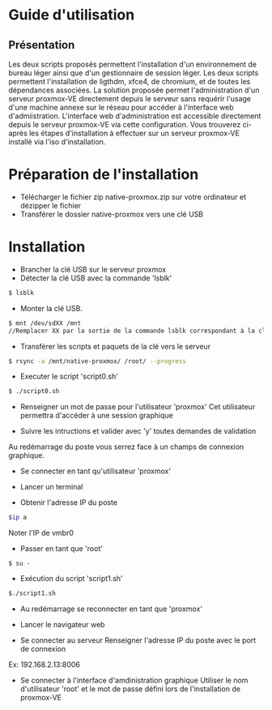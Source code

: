 # Guide d'utilisation

## Présentation

Les deux scripts proposés permettent l'installation d'un environnement de bureau léger ainsi que d'un gestionnaire de session léger.
Les deux scripts permettent l'installation de ligthdm, xfce4, de chromium, et de toutes les dépendances associées.
La solution proposée permet l'administration d'un serveur proxmox-VE directement depuis le serveur sans requérir l'usage d'une machine annexe sur le réseau pour accéder à l'interface web d'admiistration.
L'interface web d'administration est accessible directement depuis le serveur proxmox-VE via cette configuration.
Vous trouverez ci-après les étapes d'installation à effectuer sur un serveur proxmox-VE installé via l'iso d'installation.


# Préparation de l'installation

* Télécharger le fichier zip native-proxmox.zip sur votre ordinateur et dézipper le fichier
* Transférer le dossier native-proxmox vers une clé USB

# Installation

* Brancher la clé USB sur le serveur proxmox
* Détecter la clé USB avec la commande 'lsblk'
```bash
$ lsblk
```
* Monter la clé USB.
```bash
$ mnt /dev/sdXX /mnt 
//Remplacer XX par la sortie de la commande lsblk correspondant à la clé
```
* Transférer les scripts et paquets de la clé vers le serveur
```bash
$ rsync -a /mnt/native-proxmox/ /root/ --progress
```
* Executer le script 'script0.sh'
```bash
$ ./script0.sh
```
* Renseigner un mot de passe pour l'utilisateur 'proxmox'
Cet utilisateur permettra d'accéder à une session graphique

* Suivre les intructions et valider avec 'y' toutes demandes de validation

Au redémarrage du poste vous serrez face à un champs de connexion graphique.

* Se connecter en tant qu'utilisateur 'proxmox'

* Lancer un terminal

* Obtenir l'adresse IP du poste
```bash
$ip a
```
Noter l'IP de vmbr0

* Passer en tant que 'root'
```
$ su -
```
* Exécution du script 'script1.sh'
```bash
$./script1.sh
```
* Au redémarrage se reconnecter en tant que 'proxmox'

* Lancer le navigateur web

* Se connecter au serveur
Renseigner l'adresse IP du poste avec le port de connexion

Ex: 192.168.2.13:8006

* Se connecter à l'interface d'amdinistration graphique
Utiliser le nom d'utilisateur 'root' et le mot de passe défini lors de l'installation de proxmox-VE


